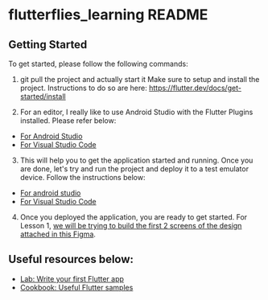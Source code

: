 # flutterflies_learning README

## Getting Started
To get started, please follow the following commands:

1. git pull the project and actually start it
Make sure to setup and install the project. Instructions to do so are here: 
https://flutter.dev/docs/get-started/install

2. For an editor, I really like to use Android Studio with the Flutter Plugins installed. Please refer below:
- [For Android Studio](https://flutter.dev/docs/get-started/editor?tab=androidstudio)
- [For Visual Studio Code](https://flutter.dev/docs/get-started/editor?tab=vscode)

3. This will help you to get the application started and running. Once you are done, let's try
and run the project and deploy it to a test emulator device. Follow the instructions below:
- [For android studio](https://flutter.dev/docs/get-started/test-drive?tab=androidstudio)
- [For Visual Studio Code](https://flutter.dev/docs/get-started/test-drive?tab=vscode)

4. Once you deployed the application, you are ready to get started. For Lesson 1, [we will
be trying to build the first 2 screens of the design attached in this Figma](https://www.figma.com/file/B7teCnqt3GHEqau2v4wM3Q/Taskly-Sample-Note-Flutter-Learning-Project).

## Useful resources below:
- [Lab: Write your first Flutter app](https://flutter.dev/docs/get-started/codelab)
- [Cookbook: Useful Flutter samples](https://flutter.dev/docs/cookbook)
